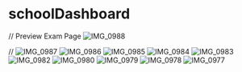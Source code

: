 # schoolDashboard


// Preview Exam Page 
![IMG_0988](https://user-images.githubusercontent.com/70070951/128358468-71bf3de9-1932-4805-901b-8fdf654cae90.PNG)


//
![IMG_0987](https://user-images.githubusercontent.com/70070951/128358647-5c2a4213-d269-4aad-b079-6f2a28716c8d.PNG)
![IMG_0986](https://user-images.githubusercontent.com/70070951/128358687-35b63c97-721c-4751-9b8b-6a9e89b137aa.PNG)
![IMG_0985](https://user-images.githubusercontent.com/70070951/128358694-843e3c0d-c4b6-4b4d-a9e6-cf96cc95f350.PNG)
![IMG_0984](https://user-images.githubusercontent.com/70070951/128358710-794d35a0-1405-430d-948e-57d3b7a189c6.PNG)
![IMG_0983](https://user-images.githubusercontent.com/70070951/128358719-68a89256-2f5a-4fcd-8c74-07964776c686.PNG)
![IMG_0982](https://user-images.githubusercontent.com/70070951/128358725-21f1a39b-1d08-43b9-a3fb-6fe4c19b0d90.PNG)
![IMG_0980](https://user-images.githubusercontent.com/70070951/128358728-85cfdec7-b8f6-419f-b29a-41d37aff7a57.PNG)
![IMG_0979](https://user-images.githubusercontent.com/70070951/128358731-4608f6b1-196e-48f0-9124-4f693b08aa87.PNG)
![IMG_0978](https://user-images.githubusercontent.com/70070951/128358737-f6665592-6901-4000-8e5d-6ca81a2e3d1d.PNG)
![IMG_0977](https://user-images.githubusercontent.com/70070951/128358740-b18856a6-f053-47d2-b2ba-225f93cb824b.PNG)


